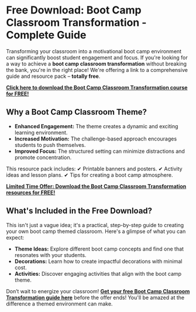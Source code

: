 # Free Download: Boot Camp Classroom Transformation - Complete Guide

Transforming your classroom into a motivational boot camp environment can significantly boost student engagement and focus. If you're looking for a way to achieve a **boot camp classroom transformation** without breaking the bank, you're in the right place! We're offering a link to a comprehensive guide and resource pack – **totally free**.

[**Click here to download the Boot Camp Classroom Transformation course for FREE!**](https://udemywork.com/boot-camp-classroom-transformation)

## Why a Boot Camp Classroom Theme?

*   **Enhanced Engagement:** The theme creates a dynamic and exciting learning environment.
*   **Increased Motivation:** The challenge-based approach encourages students to push themselves.
*   **Improved Focus:** The structured setting can minimize distractions and promote concentration.

This resource pack includes:
✔ Printable banners and posters.
✔ Activity ideas and lesson plans.
✔ Tips for creating a boot camp atmosphere.

[**Limited Time Offer: Download the Boot Camp Classroom Transformation resources for FREE!**](https://udemywork.com/boot-camp-classroom-transformation)

## What's Included in the Free Download?

This isn't just a vague idea; it's a practical, step-by-step guide to creating your own boot camp themed classroom. Here's a glimpse of what you can expect:

*   **Theme Ideas:** Explore different boot camp concepts and find one that resonates with your students.
*   **Decorations:** Learn how to create impactful decorations with minimal cost.
*   **Activities:** Discover engaging activities that align with the boot camp theme.

Don’t wait to energize your classroom! **[Get your free Boot Camp Classroom Transformation guide here](https://udemywork.com/boot-camp-classroom-transformation)** before the offer ends! You'll be amazed at the difference a themed environment can make.
